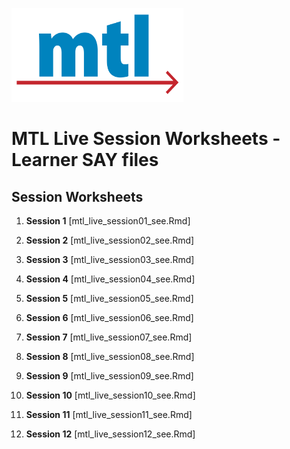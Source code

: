 
<img src = "https://github.com/lzim/teampsd/blob/master/resources/logos/mtl_sq_sm.png"
     height = "150" width = "275">  

# MTL Live Session Worksheets - Learner SAY files  

## Session Worksheets

01. **Session 1** [mtl_live_session01_see.Rmd]

02. **Session 2** [mtl_live_session02_see.Rmd]

03. **Session 3** [mtl_live_session03_see.Rmd]

04. **Session 4** [mtl_live_session04_see.Rmd]

05. **Session 5** [mtl_live_session05_see.Rmd]

06. **Session 6** [mtl_live_session06_see.Rmd]

07. **Session 7** [mtl_live_session07_see.Rmd]

08. **Session 8** [mtl_live_session08_see.Rmd]

09. **Session 9** [mtl_live_session09_see.Rmd]

10. **Session 10** [mtl_live_session10_see.Rmd]

11. **Session 11** [mtl_live_session11_see.Rmd]

12. **Session 12** [mtl_live_session12_see.Rmd]
